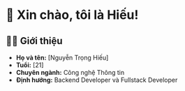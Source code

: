 # 👋 Xin chào, tôi là Hiếu!  

## 👨‍💻 Giới thiệu  
- **Họ và tên:** [Nguyễn Trọng Hiếu]  
- **Tuổi:** [21]  
- **Chuyên ngành:** Công nghệ Thông tin  
- **Định hướng:** Backend Developer và Fullstack Developer 